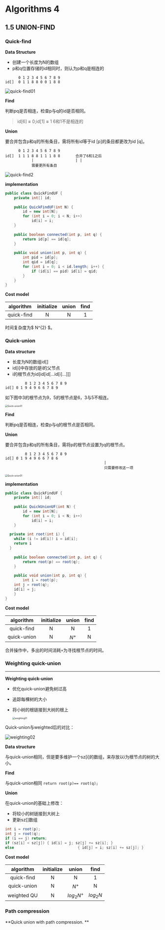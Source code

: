 # Algorithms 4

## 1.5 UNION-FIND

### Quick-find

**Data Structure**

* 创建一个长度为N的数组
* p和q位置存储的id相同时，则认为p和q是相连的

```
      0 1 2 3 4 5 6 7 8 9
id[]  0 1 1 8 8 0 0 1 8 8
```

![quick-find01](../img/Algs4/UnionFind/quickfind01.png)

**Find**

判断pq是否相连，检查p与q的id是否相同。 

> id[6] **=** 0;id[1] **=** 1 6和1不是相连的

**Union**

要合并包含p和q的所有条目，需将所有id等于id [p]的条目都更改为id [q]。

```
      0 1 2 3 4 5 6 7 8 9
id[]  1 1 1 8 8 1 1 1 8 8		合并了6和1之后
			|					| |
			需要更所有条目
```

![quick-find2](../img/Algs4/UnionFind/quickfind02.png)

**implementation**

```java
public class QuickFindUF {
	private int[] id;
	
	public QuickFindUF(int N) {
		id = new int[N];
		for (int i = 0; i < N; i++)
			id[i] = i;
	}
	
	public boolean connected(int p, int q) {
		return id[p] == id[q];
	}
	
	public void union(int p, int q) {
		int pid = id[p];
		int qid = id[q];
		for (int i = 0; i < id.length; i++) {
			if (id[i] == pid) id[i] = qid;
		}
	}
}
```

**Cost model**

| algorithm  | initialize | union | find |
| :--------: | :--------: | :---: | :--: |
| quick-find |     N      |   N   |  1   |

时间复杂度为$ N^{2} $。

### Quick-union

**Data structure**

* 长度为N的数组id[]
* id[i]中存放的是i的父节点
* i的根节点为id[id[id[...id[i]...]]]

```
		 0 1 2 3 4 5 6 7 8 9
id[] 0 1 9 4 9 6 6 7 8 9     
```

如下图中3的根节点为9，5的根节点是6，3与5不相连。

<img src="../img/Algs4/UnionFind/quickunion01.png" alt="Quick-union01" style="zoom:50%;" />

**Find**

判断pq是否相连，检查p与q的根节点是否相同。 

**Union**

要合并包含p和q的所有条目，需将p的根节点设置为q的根节点。

```
		 0 1 2 3 4 5 6 7 8 9
id[] 0 1 9 4 9 6 6 7 8 6 
											 |
											 只需要修改这一项
```

<img src="../img/Algs4/UnionFind/quickunion02.png" alt="Quick-union01" style="zoom:50%;" />



**implementation**

```java
public class QuickFindUF {
	private int[] id;
	
	public QuickUnionUF(int N) {
		id = new int[N];
		for (int i = 0; i < N; i++)
			id[i] = i;
	}
  
  private int root(int i) {
    while (i != id[i]) i = id[i];
    return i
  }
  
	public boolean connected(int p, int q) {
		return root(p) == root(q);
	}
	
	public void union(int p, int q) {
		int i = root(p);
    int j = root(q);
    id[i] = j;
	}
}
```

**Cost model**

|  algorithm  | initialize | union | find |
| :---------: | :--------: | :---: | :--: |
| quick-find  |     N      |   N   |  1   |
| quick-union |     N      | $N^+$ |  N   |

合并操作中，多出的时间消耗`+`为寻找根节点的时间。

### Weighting quick-union

****

**Weighting quick-union**

* 优化quick-union避免树过高

* 追踪每棵树的大小

* 将小树的根链接到大树的根上

  <img src="../img/Algs4/UnionFind/weighting01.png" alt="weighting01" style="zoom:50%;" />

Quick-union与weighted后的对比：

![weighting02](../img/Algs4/UnionFind/weighting02.png)

**Data structure**

与quick-union相同，但是要多维护一个sz[i]的数组，来存放以i为根节点的树的大小。

**Find**

与quick-union相同 `return root(p)== root(q);`

**Union**

在quick-union的基础上修改：

* 将较小的树链接到大树上
* 更新sz[]数组

```java
int i = root(p);
int j = root(q);
if (i == j) return;
if (sz[i] < sz[j]) { id[i] = j; sz[j] += sz[i]; }
else 							 { id[j] = i; sz[i] += sz[j]; }
```

**Cost model**

|  algorithm  | initialize |    union     |    find    |
| :---------: | :--------: | :----------: | :--------: |
| quick-find  |     N      |      N       |     1      |
| quick-union |     N      |    $N^+$     |     N      |
| weighted QU |     N      | $log_2{N^+}$ | $log_2{N}$ |

### Path compression

**Quick union with path compression. **

